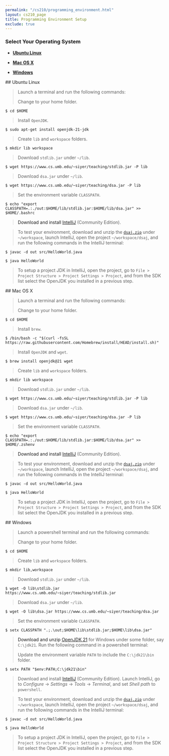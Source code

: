 ```yaml
---
permalink: "/cs210/programming_environment.html"
layout: cs210_page
title: Programming Environment Setup
exclude: true
---
```


### Select Your Operating System

- [**Ubuntu Linux**](#linux)

- [**Mac OS X**](#mac) 

- [**Windows**](#win) 

<a name="linux"/>
## Ubuntu Linux

> Launch a terminal and run the following commands:
>
> Change to your home folder.
```
$ cd $HOME
```
>
> Install `OpenJDK`.
```
$ sudo apt-get install openjdk-21-jdk
```
>
> Create `lib` and `workspace` folders.
```
$ mkdir lib workspace
```
>
> Download `stdlib.jar` under `~/lib`.
```
$ wget https://www.cs.umb.edu/~siyer/teaching/stdlib.jar -P lib
```
>
> Download `dsa.jar` under `~/lib`.
```
$ wget https://www.cs.umb.edu/~siyer/teaching/dsa.jar -P lib
```
>
> Set the environment variable `CLASSPATH`.
```
$ echo "export CLASSPATH=.:./out:$HOME/lib/stdlib.jar:$HOME/lib/dsa.jar" >> $HOME/.bashrc
```

> Download and install
[IntelliJ](https://www.jetbrains.com/idea/download/#section=linux) (Community Edition).

> To test your environment, download and unzip the [`dsaj.zip`](https://www.cs.umb.edu/~siyer/teaching/dsaj.zip) under `~/workspace`, launch IntelliJ, open the project `~/workspace/dsaj`, and run the following commands in the IntelliJ terminal:
```
$ javac -d out src/HelloWorld.java
```
>
```
$ java HelloWorld
```

> To setup a project JDK in IntelliJ, open the project, go to `File > Project Structure > Project Settings > Project`, and from the SDK list select the OpenJDK you installed in a previous step.

<a name="mac"/>
## Mac OS X

> Launch a terminal and run the following commands: 
>
> Change to your home folder.
```
$ cd $HOME
```
>
> Install `brew`.
```
$ /bin/bash -c "$(curl -fsSL https://raw.githubusercontent.com/Homebrew/install/HEAD/install.sh)"
```
>
> Install `OpenJDK` and `wget`.
```
$ brew install openjdk@21 wget
```
>
> Create `lib` and `workspace` folders.
```
$ mkdir lib workspace
```
>
> Download `stdlib.jar` under `~/lib`.
```
$ wget https://www.cs.umb.edu/~siyer/teaching/stdlib.jar -P lib
```
>
> Download `dsa.jar` under `~/lib`.
```
$ wget https://www.cs.umb.edu/~siyer/teaching/dsa.jar -P lib
```
>
> Set the environment variable `CLASSPATH`.
```
$ echo "export CLASSPATH=.:./out:$HOME/lib/stdlib.jar:$HOME/lib/dsa.jar" >> $HOME/.zshenv
```

> Download and install
[IntelliJ](https://www.jetbrains.com/idea/download/#section=mac) (Community Edition).

> To test your environment, download and unzip the [`dsaj.zip`](https://www.cs.umb.edu/~siyer/teaching/dsaj.zip) under `~/workspace`, launch IntelliJ, open the project `~/workspace/dsaj`, and run the following commands in the IntelliJ terminal:
```
$ javac -d out src/HelloWorld.java
```
>
```
$ java HelloWorld
```

> To setup a project JDK in IntelliJ, open the project, go to `File > Project Structure > Project Settings > Project`, and from the SDK list select the OpenJDK you installed in a previous step.

<a name="win"/>
## Windows

> Launch a powershell terminal and run the following commands:
>
> Change to your home folder.
```
$ cd $HOME
```
>
> Create `lib` and `workspace` folders.
```
$ mkdir lib,workspace
```
>
> Download `stdlib.jar` under `~/lib`.
```
$ wget -O lib\stdlib.jar https://www.cs.umb.edu/~siyer/teaching/stdlib.jar
```
>
> Download `dsa.jar` under `~/lib`.
```
$ wget -O lib\dsa.jar https://www.cs.umb.edu/~siyer/teaching/dsa.jar
```
>
> Set the environment variable `CLASSPATH`.
```
$ setx CLASSPATH ".;.\out;$HOME\lib\stdlib.jar;$HOME\lib\dsa.jar"
```

> Download and unzip [OpenJDK 21](https://download.java.net/java/GA/jdk21.0.2/f2283984656d49d69e91c558476027ac/13/GPL/openjdk-21.0.2_windows-x64_bin.zip) for Windows under some folder, say `C:\jdk21`. Run the following command in a powershell terminal:
>
> Update the environment variable `PATH` to include the `C:\jdk21\bin`
folder.
```
$ setx PATH "$env:PATH;C:\jdk21\bin"
```

> Download and install
> [IntelliJ](https://www.jetbrains.com/idea/download/#section=windows)
> (Community Edition). Launch IntelliJ, go to *Configure* &rarr; *Settings* &rarr; *Tools* &rarr; *Terminal*, and set *Shell path* to `powershell`.

> To test your environment, download and unzip the [`dsaj.zip`](https://www.cs.umb.edu/~siyer/teaching/dsaj.zip) under `~/workspace`, launch IntelliJ, open the project `~/workspace/dsaj`, and run the following commands in the IntelliJ terminal:
```
$ javac -d out src/HelloWorld.java
```
>
```
$ java HelloWorld
```

> To setup a project JDK in IntelliJ, open the project, go to `File > Project Structure > Project Settings > Project`, and from the SDK list select the OpenJDK you installed in a previous step.

